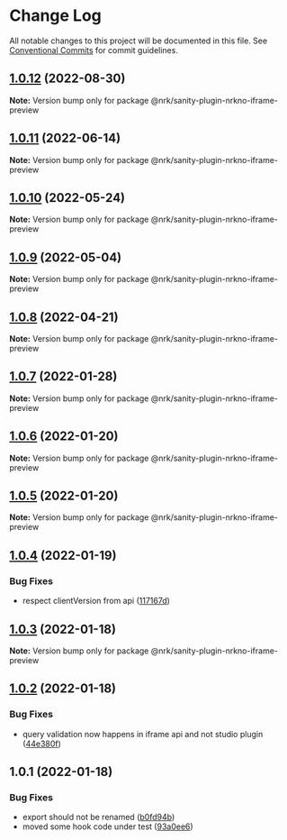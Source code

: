# Change Log

All notable changes to this project will be documented in this file.
See [Conventional Commits](https://conventionalcommits.org) for commit guidelines.

## [1.0.12](https://github.com/nrkno/nrkno-sanity-libs/compare/@nrk/sanity-plugin-nrkno-iframe-preview@1.0.11...@nrk/sanity-plugin-nrkno-iframe-preview@1.0.12) (2022-08-30)

**Note:** Version bump only for package @nrk/sanity-plugin-nrkno-iframe-preview





## [1.0.11](https://github.com/nrkno/nrkno-sanity-libs/compare/@nrk/sanity-plugin-nrkno-iframe-preview@1.0.10...@nrk/sanity-plugin-nrkno-iframe-preview@1.0.11) (2022-06-14)

**Note:** Version bump only for package @nrk/sanity-plugin-nrkno-iframe-preview





## [1.0.10](https://github.com/nrkno/nrkno-sanity-libs/compare/@nrk/sanity-plugin-nrkno-iframe-preview@1.0.9...@nrk/sanity-plugin-nrkno-iframe-preview@1.0.10) (2022-05-24)

**Note:** Version bump only for package @nrk/sanity-plugin-nrkno-iframe-preview





## [1.0.9](https://github.com/nrkno/nrkno-sanity-libs/compare/@nrk/sanity-plugin-nrkno-iframe-preview@1.0.8...@nrk/sanity-plugin-nrkno-iframe-preview@1.0.9) (2022-05-04)

**Note:** Version bump only for package @nrk/sanity-plugin-nrkno-iframe-preview





## [1.0.8](https://github.com/nrkno/nrkno-sanity-libs/compare/@nrk/sanity-plugin-nrkno-iframe-preview@1.0.7...@nrk/sanity-plugin-nrkno-iframe-preview@1.0.8) (2022-04-21)

**Note:** Version bump only for package @nrk/sanity-plugin-nrkno-iframe-preview





## [1.0.7](https://github.com/nrkno/nrkno-sanity-libs/compare/@nrk/sanity-plugin-nrkno-iframe-preview@1.0.6...@nrk/sanity-plugin-nrkno-iframe-preview@1.0.7) (2022-01-28)

**Note:** Version bump only for package @nrk/sanity-plugin-nrkno-iframe-preview





## [1.0.6](https://github.com/nrkno/nrkno-sanity-libs/compare/@nrk/sanity-plugin-nrkno-iframe-preview@1.0.5...@nrk/sanity-plugin-nrkno-iframe-preview@1.0.6) (2022-01-20)

**Note:** Version bump only for package @nrk/sanity-plugin-nrkno-iframe-preview





## [1.0.5](https://github.com/nrkno/nrkno-sanity-libs/compare/@nrk/sanity-plugin-nrkno-iframe-preview@1.0.4...@nrk/sanity-plugin-nrkno-iframe-preview@1.0.5) (2022-01-20)

**Note:** Version bump only for package @nrk/sanity-plugin-nrkno-iframe-preview





## [1.0.4](https://github.com/nrkno/nrkno-sanity-libs/compare/@nrk/sanity-plugin-nrkno-iframe-preview@1.0.3...@nrk/sanity-plugin-nrkno-iframe-preview@1.0.4) (2022-01-19)


### Bug Fixes

* respect clientVersion from api ([117167d](https://github.com/nrkno/nrkno-sanity-libs/commit/117167d821ecb4f23a133decb34cf15132f7d541))





## [1.0.3](https://github.com/nrkno/nrkno-sanity-libs/compare/@nrk/sanity-plugin-nrkno-iframe-preview@1.0.2...@nrk/sanity-plugin-nrkno-iframe-preview@1.0.3) (2022-01-18)

**Note:** Version bump only for package @nrk/sanity-plugin-nrkno-iframe-preview





## [1.0.2](https://github.com/nrkno/nrkno-sanity-libs/compare/@nrk/sanity-plugin-nrkno-iframe-preview@1.0.1...@nrk/sanity-plugin-nrkno-iframe-preview@1.0.2) (2022-01-18)


### Bug Fixes

* query validation now happens in iframe api and not studio plugin ([44e380f](https://github.com/nrkno/nrkno-sanity-libs/commit/44e380f721d0f9d6829cf5bd1d813c8881c82fe6))





## 1.0.1 (2022-01-18)


### Bug Fixes

* export should not be renamed ([b0fd94b](https://github.com/nrkno/nrkno-sanity-libs/commit/b0fd94b031673c704d1d57f9811de2b1ba1677a7))
* moved some hook code under test ([93a0ee6](https://github.com/nrkno/nrkno-sanity-libs/commit/93a0ee6afcb274144f2ecf618c7c6479ce1cf1fd))
